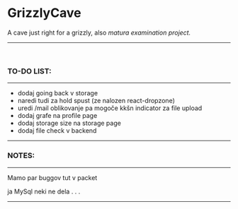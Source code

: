 # GrizzlyCave

A cave just right for a grizzly, also <i>matura examination project. </i>

<hr><br/>
<h3> TO-DO LIST:</h3>
<hr>
<ul>
  <li>dodaj  going back v storage</li>
  <li>naredi tudi za hold spust (ze nalozen react-dropzone)</li>
  <li>uredi /mail  oblikovanje pa mogoče kkšn indicator za file upload</li>
  <li>dodaj grafe na profile page</li>
  <li>dodaj storage size na storage page</li>
  <li>dodaj file check v backend </li>
</ul>
<hr>
<h3>NOTES:</h3>
<hr>
<p>Mamo par buggov tut v packet</p>
ja MySql neki ne dela . . .
<hr>
